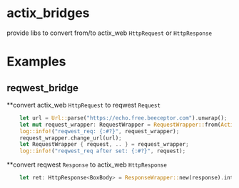 # actix_bridges

provide libs to convert from/to actix_web `HttpRequest` or `HttpResponse`

# Examples

## reqwest_bridge 

**convert actix_web `HttpRequest` to reqwest `Request`
```rust
    let url = Url::parse("https://echo.free.beeceptor.com").unwrap();
    let mut request_wrapper: RequestWrapper = RequestWrapper::from(ActixWebRequestWrapper::new(req, bytes));
    log::info!("reqwest_req: {:#?}", request_wrapper);
    request_wrapper.change_url(url);
    let RequestWrapper { request, .. } = request_wrapper;
    log::info!("reqwest_req after set: {:#?}", request);
```

**convert reqwest `Response` to actix_web `HttpResponse`
```rust
    let ret: HttpResponse<BoxBody> = ResponseWrapper::new(response).into().await;
```